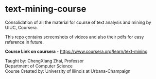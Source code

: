 # text-mining-course

Consolidation of all the material for course of text analysis and mining by UIUC, Coursera.

This repo contains screenshots of videos and also their pdfs for easy reference in future. 

**Course Link on coursera** - https://www.coursera.org/learn/text-mining

Taught by:    ChengXiang Zhai, Professor<br>
Department of Computer Science<br>
Course Created by:   University of Illinois at Urbana-Champaign
